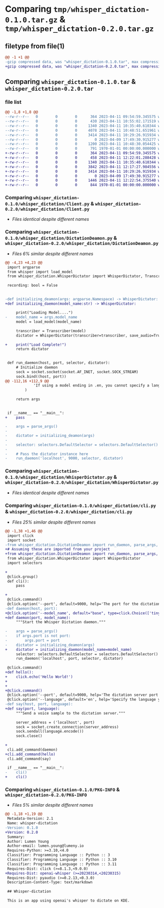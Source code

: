 # Comparing `tmp/whisper_dictation-0.1.0.tar.gz` & `tmp/whisper_dictation-0.2.0.tar.gz`

## filetype from file(1)

```diff
@@ -1 +1 @@
-gzip compressed data, was "whisper_dictation-0.1.0.tar", max compression
+gzip compressed data, was "whisper_dictation-0.2.0.tar", max compression
```

## Comparing `whisper_dictation-0.1.0.tar` & `whisper_dictation-0.2.0.tar`

### file list

```diff
@@ -1,8 +1,8 @@
--rw-r--r--   0        0        0      364 2023-04-11 09:54:59.345575 whisper_dictation-0.1.0/README.md
--rw-r--r--   0        0        0      430 2023-04-11 10:55:02.171519 whisper_dictation-0.1.0/pyproject.toml
--rw-r--r--   0        0        0     1340 2023-04-11 10:35:40.610344 whisper_dictation-0.1.0/whisper_dictation/Client.py
--rw-r--r--   0        0        0     4078 2023-04-11 10:48:51.651961 whisper_dictation-0.1.0/whisper_dictation/DictationDeamon.py
--rw-r--r--   0        0        0     3414 2023-04-11 10:29:26.915934 whisper_dictation-0.1.0/whisper_dictation/WhisperDictator.py
--rw-r--r--   0        0        0        0 2023-04-09 17:49:30.915277 whisper_dictation-0.1.0/whisper_dictation/__init__.py
--rw-r--r--   0        0        0     1200 2023-04-11 10:48:30.054425 whisper_dictation-0.1.0/whisper_dictation/cli.py
--rw-r--r--   0        0        0      791 1970-01-01 00:00:00.000000 whisper_dictation-0.1.0/PKG-INFO
+-rw-r--r--   0        0        0      364 2023-04-11 09:54:59.345575 whisper_dictation-0.2.0/README.md
+-rw-r--r--   0        0        0      458 2023-04-11 12:22:01.288428 whisper_dictation-0.2.0/pyproject.toml
+-rw-r--r--   0        0        0     1340 2023-04-11 10:35:40.610344 whisper_dictation-0.2.0/whisper_dictation/Client.py
+-rw-r--r--   0        0        0     3842 2023-04-11 12:17:27.984556 whisper_dictation-0.2.0/whisper_dictation/DictationDeamon.py
+-rw-r--r--   0        0        0     3414 2023-04-11 10:29:26.915934 whisper_dictation-0.2.0/whisper_dictation/WhisperDictator.py
+-rw-r--r--   0        0        0        0 2023-04-09 17:49:30.915277 whisper_dictation-0.2.0/whisper_dictation/__init__.py
+-rw-r--r--   0        0        0     1446 2023-04-11 12:22:54.375540 whisper_dictation-0.2.0/whisper_dictation/cli.py
+-rw-r--r--   0        0        0      844 1970-01-01 00:00:00.000000 whisper_dictation-0.2.0/PKG-INFO
```

### Comparing `whisper_dictation-0.1.0/whisper_dictation/Client.py` & `whisper_dictation-0.2.0/whisper_dictation/Client.py`

 * *Files identical despite different names*

### Comparing `whisper_dictation-0.1.0/whisper_dictation/DictationDeamon.py` & `whisper_dictation-0.2.0/whisper_dictation/DictationDeamon.py`

 * *Files 6% similar despite different names*

```diff
@@ -4,23 +4,23 @@
 import argparse
 from whisper import load_model
 from whisper_dictation.WhisperDictator import WhisperDictator, Transcriber
 
 recording: bool = False
 
 
-def initializing_deamon(args: argparse.Namespace) -> WhisperDictator:
+def initializing_daemon(model_name:str) -> WhisperDictator:
 
     print("Loading Model....")
-    model_name = args.model_name
     model = load_model(model_name)
 
     transcriber = Transcriber(model)
     dictator = WhisperDictator(transcriber=transcriber, save_audio=True)
 
+    print("Load Complete!")
     return dictator
 
 
 def run_daemon(host, port, selector, dictator):
     # Initialize daemon
     sock = socket.socket(socket.AF_INET, socket.SOCK_STREAM)
     sock.bind((host, port))
@@ -112,16 +112,9 @@
             'If using a model ending in .en, you cannot specify a language other than English.'
         )
 
     return args
 
 
 if __name__ == "__main__":
+    pass
 
-    args = parse_args()
-
-    dictator = initializing_deamon(args)
-
-    selector: selectors.DefaultSelector = selectors.DefaultSelector()
-
-    # Pass the dictator instance here
-    run_daemon('localhost', 9000, selector, dictator)
```

### Comparing `whisper_dictation-0.1.0/whisper_dictation/WhisperDictator.py` & `whisper_dictation-0.2.0/whisper_dictation/WhisperDictator.py`

 * *Files identical despite different names*

### Comparing `whisper_dictation-0.1.0/whisper_dictation/cli.py` & `whisper_dictation-0.2.0/whisper_dictation/cli.py`

 * *Files 25% similar despite different names*

```diff
@@ -1,38 +1,46 @@
 import click
 import socket
-from whisper_dictation.DictationDeamon import run_daemon, parse_args, initializing_deamon # Assuming these are imported from your project
+# Assuming these are imported from your project
+from whisper_dictation.DictationDeamon import run_daemon, parse_args, initializing_daemon
 from whisper_dictation.WhisperDictator import WhisperDictator
 import selectors
 
+
 @click.group()
 def cli():
     pass
 
+
 @click.command()
 @click.option('--port', default=9000, help='The port for the dictation server.')
-def daemon(host, port):
+@click.option('--model_name', default="base", type=click.Choice(['tiny', 'tiny.en', 'base', 'base.en', 'small', 'small.en', 'medium', 'medium.en', 'large']), help='The the whisper model used on the dictation server.')
+def daemon(port, model_name):
     """Start the Whisper Dictation daemon."""
 
-    args = parse_args()
-    if args.port is not port:
-        args.port = port
-    dictator = initializing_deamon(args)
+    dictator = initializing_daemon(model_name=model_name)
     selector: selectors.DefaultSelector = selectors.DefaultSelector()
     run_daemon('localhost', port, selector, dictator)
 
 @click.command()
+def hello():
+    click.echo('Hello World!')
+
+
+@click.command()
 @click.option('--port', default=9000, help='The dictation server port to connect.')
 @click.option('--language', default='en', help='Specify the language you want to use.')
-def say(host, port, language):
+def say(port, language):
     """Send a voice sample to the dictation server."""
 
     server_address = ('localhost', port)
     sock = socket.create_connection(server_address)
     sock.sendall(language.encode())
     sock.close()
 
+
 cli.add_command(daemon)
+cli.add_command(hello)
 cli.add_command(say)
 
 if __name__ == "__main__":
-    cli()
+    cli()
```

### Comparing `whisper_dictation-0.1.0/PKG-INFO` & `whisper_dictation-0.2.0/PKG-INFO`

 * *Files 5% similar despite different names*

```diff
@@ -1,18 +1,19 @@
 Metadata-Version: 2.1
 Name: whisper-dictation
-Version: 0.1.0
+Version: 0.2.0
 Summary: 
 Author: Lumen Young
 Author-email: lumen.young@lumeny.io
 Requires-Python: >=3.10,<4.0
 Classifier: Programming Language :: Python :: 3
 Classifier: Programming Language :: Python :: 3.10
 Classifier: Programming Language :: Python :: 3.11
 Requires-Dist: click (>=8.1.3,<9.0.0)
+Requires-Dist: openai-whisper (>=20230314,<20230315)
 Requires-Dist: pyaudio (>=0.2.13,<0.3.0)
 Description-Content-Type: text/markdown
 
 ## Whisper-dictation
 
 This is an app using openai's whisper to dictate on KDE.
```


